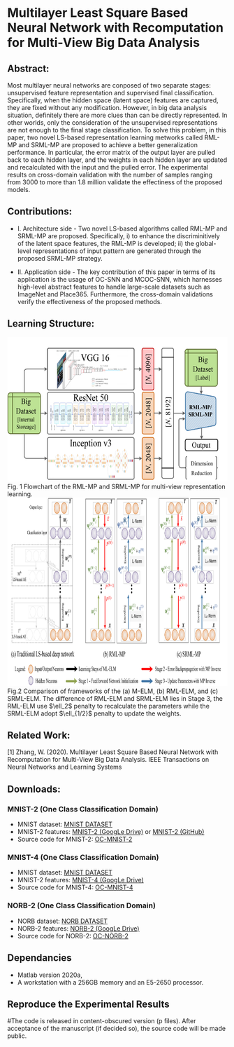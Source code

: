 # Multilayer Least Square Based Neural Network with Recomputation for Multi-View Big Data Analysis
## Abstract:

Most multilayer neural networks are conposed of two separate stages: unsupervised feature representation and supervised final classification. Specifically, when the hidden space (latent space) features are captured, they are fixed without any modification. However, in big data analysis situation, definitely there are more clues than can be directly represented. In other worlds, only the consideration of the unsupervised representations are not enough to the final stage classification. To solve this problem, in this paper, two novel LS-based representation learning metworks called RML-MP and SRML-MP are proposed to achieve a better generalization performance. In particular, the error matrix of the output layer are pulled back to each hidden layer, and the weights in each hidden layer are updated and recalculated with the input and the pulled error. The experimental results on cross-domain validation with the number of samples ranging from 3000 to more than 1.8 million validate the effectiness of the proposed models.  

## Contributions:
* I. Architecture side -  Two novel LS-based algorithms called RML-MP and SRML-MP are proposed. Specifically, i) to enhance the discriminitively of the latent space features, the RML-MP is developed; ii) the global-level representations of input pattern are generated through the proposed SRML-MP strategy.

* II. Application side - The key contribution of this paper in terms of its application is the usage of OC-SNN and MCOC-SNN, which harnesses high-level abstract features to handle large-scale datasets such as ImageNet and Place365. Furthermore, the cross-domain validations verify the effectiveness of the proposed methods. 

## Learning Structure:

<img src="https://github.com/W1AE/Retraining/blob/main/f.jpg" width="550" height="330" />
Fig. 1 Flowchart of the RML-MP and SRML-MP for multi-view representation learning.

<img src="https://github.com/W1AE/Retraining/blob/main/f1.jpg" width="1050" height="430" />
Fig.2 Comparison of frameworks of the (a) M-ELM, (b) RML-ELM, and (c) SRML-ELM. The difference of RML-ELM and SRML-ELM lies in Stage 3, the RML-ELM use $\ell_2$ penalty to recalculate the parameters while the SRML-ELM adopt $\ell_{1/2}$ penalty to update the weights.

## Related Work:

[1] Zhang, W. (2020). Multilayer Least Square Based Neural Network with Recomputation for Multi-View Big Data Analysis. IEEE Transactions on Neural Networks and Learning Systems

## Downloads:
### MNIST-2 (One Class Classification Domain)
* MNIST dataset: [MNIST DATASET](http://yann.lecun.com/exdb/mnist/)
* MNIST-2 features: [MNIST-2 (GoogLe Drive)](https://drive.google.com/file/d/1kWEMoIbtR8TKJq0X8btXrFqSetzOyHWH/view?usp=sharing) or [MNIST-2 (GitHub)](https://github.com/W1AE/Retraining/blob/main/M_2.mat)
* Source code for MNIST-2: [OC-MNIST-2](https://github.com/W1AE/Retraining/blob/main/Demo_MNIST.zip)
### MNIST-4 (One Class Classification Domain)
* MNIST dataset: [MNIST DATASET](http://yann.lecun.com/exdb/mnist/)
* MNIST-2 features: [MNIST-4 (GoogLe Drive)](https://drive.google.com/file/d/1kWEMoIbtR8TKJq0X8btXrFqSetzOyHWH/view?usp=sharing) 
* Source code for MNIST-4: [OC-MNIST-4](https://github.com/W1AE/Retraining/blob/main/Demo_MNIST.zip)
### NORB-2 (One Class Classification Domain)
* NORB dataset: [NORB DATASET](https://cs.nyu.edu/~ylclab/data/norb-v1.0-small/)
* NORB-2 features: [NORB-2 (GoogLe Drive)](https://drive.google.com/file/d/11CNibSMWIP77VYPBiN9-GEmDQT-jTWnl/view?usp=sharing)
* Source code for NORB-2: [OC-NORB-2](https://github.com/W1AE/Retraining/blob/main/Demo_NORB.zip)

## Dependancies
* Matlab version 2020a,
* A workstation with a 256GB memory and an E5-2650 processor.

## Reproduce the Experimental Results

#The code is released in content-obscured version (p files). After acceptance of the manuscript (if decided so), the source code will be made public.

